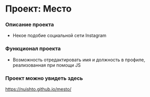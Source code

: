 # Проект: Место

### Описание проекта

* Некое подобие социальной сети Instagram

### Функционал проекта

* Возможность отредактировать имя и должность в профиле, реализованная при помощи JS 

### Проект можно увидеть здесь

https://nuishto.github.io/mesto/


